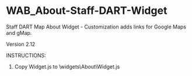 # WAB_About-Staff-DART-Widget
Staff DART Map About Widget - Customization adds links for Google Maps and gMap.

Version 2.12

INSTRUCTIONS:

1. Copy Widget.js to \widgets\About\Widget.js  
